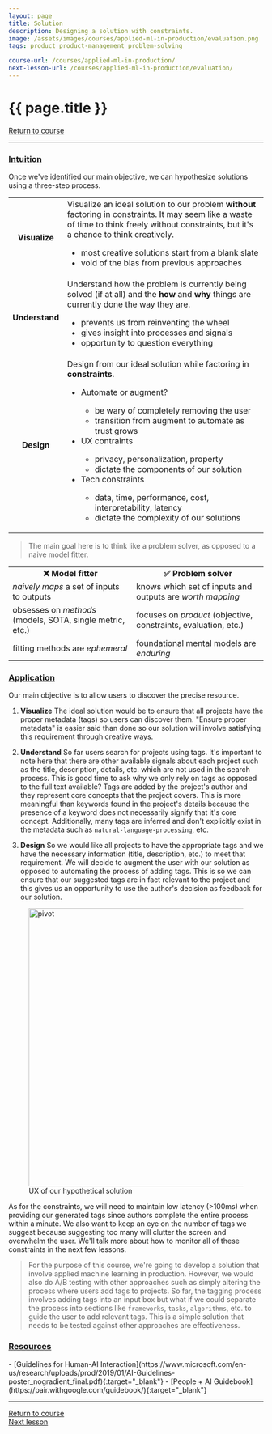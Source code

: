```yaml
---
layout: page
title: Solution
description: Designing a solution with constraints.
image: /assets/images/courses/applied-ml-in-production/evaluation.png
tags: product product-management problem-solving

course-url: /courses/applied-ml-in-production/
next-lesson-url: /courses/applied-ml-in-production/evaluation/
---
```


<!-- Header -->
<div class="row">
  <div class="col-md-8 col-6 mr-auto">
    <h1 class="page-title">{{ page.title }}</h1>
  </div>
  <div class="col-md-4 col-6">
    <div class="btn-group float-right mb-0" role="group">
      <a href="{{ page.course-url }}" class="btn btn-sm btn-outline-secondary"><i
          class="fas fa-sm fa-arrow-left mr-1"></i>Return to course</a>
    </div>
  </div>
</div>
<hr class="mt-0">

<h3><u>Intuition</u></h3>
Once we've identified our main objective, we can hypothesize solutions using a three-step process.

<table>
    <tr>
        <td style="text-align: center;"><b>Visualize</b></td>
        <td class="p-4">
            Visualize an ideal solution to our problem <b>without</b> factoring in constraints.
            It may seem like a waste of time to think freely without constraints, but it's a chance to think creatively.
            <ul class="my-1">
                <li>most creative solutions start from a blank slate</li>
                <li>void of the bias from previous approaches</li>
            </ul>
        </td>
    </tr>
    <tr>
        <td style="text-align: center;"><b>Understand</b></td>
        <td class="p-4">
            Understand how the problem is currently being solved (if at all) and the <b>how</b> and <b>why</b> things are currently done the way they are.
            <ul class="my-1">
                <li>prevents us from reinventing the wheel</li>
                <li>gives insight into processes and signals</li>
                <li>opportunity to question everything</li>
            </ul>
        </td>
    </tr>
    <tr>
        <td style="text-align: center;"><b>Design</b></td>
        <td class="p-4">
            Design from our ideal solution while factoring in <b>constraints</b>.
            <ul class="my-1">
                <li>Automate or augment?</li>
                    <ul class="mb-0">
                        <li>be wary of completely removing the user</li>
                        <li>transition from augment to automate as trust grows</li>
                    </ul>
                <li>UX contraints</li>
                    <ul class="mb-0">
                        <li>privacy, personalization, property</li>
                        <li>dictate the components of our solution</li>
                    </ul>
                <li>Tech constraints</li>
                    <ul class="mb-0">
                        <li>data, time, performance, cost, interpretability, latency</li>
                        <li>dictate the complexity of our solutions</li>
                    </ul>
            </ul>
        </td>
    </tr>
</table>

> The main goal here is to think like a problem solver, as opposed to a naive model fitter.
<table class="mb-0">
  <tr style="text-align: center;">
    <td><b>❌ Model fitter</b></td>
    <td><b>✅ Problem solver</b></td>
  </tr>
  <tr>
    <td><i>naively maps</i> a set of inputs to outputs</td>
    <td>knows which set of inputs and outputs are <i>worth mapping</i></td>
  </tr>
  <tr>
    <td>obsesses on <i>methods</i> (models, SOTA, single metric, etc.)</td>
    <td>focuses on <i>product</i> (objective, constraints, evaluation, etc.)</td>
  </tr>
  <tr>
    <td>fitting methods are <i>ephemeral</i></td>
    <td>foundational mental models are <i>enduring</i></td>
  </tr>
</table>

<h3><u>Application</u></h3>

Our main objective is to allow users to discover the precise resource.

1. **Visualize** The ideal solution would be to ensure that all projects have the proper metadata (tags) so users can discover them. "Ensure proper metadata" is easier said than done so our solution will involve satisfying this requirement through creative ways.

2. **Understand** So far users search for projects using tags. It's important to note here that there are other available signals about each project such as the title, description, details, etc. which are not used in the search process. This is good time to ask why we only rely on tags as opposed to the full text available? Tags are added by the project's author and they represent core concepts that the project covers. This is more meaningful than keywords found in the project's details because the presence of a keyword does not necessarily signify that it's core concept. Additionally, many tags are inferred and don't explicitly exist in the metadata such as `natural-language-processing`, etc.

3. **Design** So we would like all projects to have the appropriate tags and we have the necessary information (title, description, etc.) to meet that requirement. We will decide to augment the user with our solution as opposed to automating the process of adding tags. This is so we can ensure that our suggested tags are in fact relevant to the project and this gives us an opportunity to use the author's decision as feedback for our solution.

<figure>
  <img src="/assets/images/courses/applied-ml-in-production/suggested_tags.png" width="550" alt="pivot">
  <figcaption>UX of our hypothetical solution</figcaption>
</figure>

As for the constraints, we will need to maintain low latency (>100ms) when providing our generated tags since authors complete the entire process within a minute. We also want to keep an eye on the number of tags we suggest because suggesting too many will clutter the screen and overwhelm the user. We'll talk more about how to monitor all of these constraints in the next few lessons.

> For the purpose of this course, we're going to develop a solution that involve applied machine learning in production. However, we would also do A/B testing with other approaches such as simply altering the process where users add tags to projects. So far, the tagging process involves adding tags into an input box but what if we could separate the process into sections like `frameworks`, `tasks`, `algorithms`, etc. to guide the user to add relevant tags. This is a simple solution that needs to be tested against other approaches are effectiveness.


<h3><u>Resources</u></h3>
- [Guidelines for Human-AI Interaction](https://www.microsoft.com/en-us/research/uploads/prod/2019/01/AI-Guidelines-poster_nogradient_final.pdf){:target="_blank"}
- [People + AI Guidebook](https://pair.withgoogle.com/guidebook/){:target="_blank"}

<!-- Footer -->
<hr>
<div class="row mb-4">
  <div class="col-6 mr-auto">
    <a href="{{ page.course-url }}" class="btn btn-sm btn-outline-secondary"><i class="fas fa-sm fa-arrow-left mr-1"></i>Return to course</a>
  </div>
  <div class="col-6">
    <div class="float-right">
      <a href="{{ page.next-lesson-url }}" class="btn btn-sm btn-outline-secondary"><i class="fas fa-sm fa-arrow-right mr-1"></i>Next lesson</a>
    </div>
  </div>
</div>

